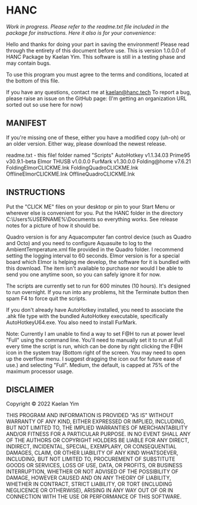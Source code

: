 # HANC
*Work in progress. Please refer to the readme.txt file included in the package for instructions. Here it also is for your convenience:*


Hello and thanks for doing your part in saving the environment!
Please read through the entirety of this document before use.
This is version 1.0.0.0 of HANC Package by Kaelan Yim.
This software is still in a testing phase and may contain bugs.

To use this program you must agree to the terms and conditions,
located at the bottom of this file.

If you have any questions, contact me at kaelan@hanc.tech
To report a bug, please raise an issue on the GitHub page:
(I'm getting an organization URL sorted out so use here for now)


MANIFEST
---
If you're missing one of these, either you have a modified copy (uh-oh)
or an older version. Either way, please download the newest release.

readme.txt - this file!
folder named "Scripts"
AutoHotkey v1.1.34.03
Prime95 v30.9.1-beta
Elmor THUSB v1.0.0.0
FurMark v1.30.0.0
Folding@home v7.6.21
FoldingElmorCLICKME.lnk
FoldingQuadroCLICKME.lnk
OfflineElmorCLICKME.lnk
OfflineQuadroCLICKME.lnk


INSTRUCTIONS
---
Put the "CLICK ME" files on your desktop or pin to your Start Menu or wherever else is convenient for you.
Put the HANC folder in the directory C:\Users\%USERNAME%\Documents so everything works. See release notes for a picture of how it should be.

Quadro version is for any Aquacomputer fan control device (such as Quadro and Octo) and you need to configure Aquasuite to log to the AmbientTemperature.xml file provided in the Quadro folder. I recommend setting the logging interval to 60 seconds.
Elmor version is for a special board which Elmor is helping me develop, the software for it is bundled with this download. The item isn't available to purchase nor would I be able to send you one anytime soon, so you can safely ignore it for now.

The scripts are currently set to run for 600 minutes (10 hours). It's designed to run overnight.
If you run into any problems, hit the Terminate button then spam F4 to force quit the scripts.

If you don't already have AutoHotkey installed, you need to associate the .ahk file type with the bundled AutoHotkey executable, specifically AutoHotkeyU64.exe. You also need to install FurMark.

Note: Currently I am unable to find a way to set F@H to run at power level "Full" using the command line. You'll need to manually set it to run at Full every time the script is run, which can be done by right clicking the F@H icon in the system tray (Bottom right of the screen. You may need to open up the overflow menu. I suggest dragging the icon out for future ease of use.) and selecting "Full". Medium, the default, is capped at 75% of the maximum processor usage.


DISCLAIMER
---
Copyright © 2022 Kaelan Yim

THIS PROGRAM AND INFORMATION IS PROVIDED "AS IS" WITHOUT WARRANTY
OF ANY KIND, EITHER EXPRESSED OR IMPLIED, INCLUDING, BUT NOT
LIMITED TO, THE IMPLIED WARRANTIES OF MERCHANTABILITY AND/OR
FITNESS FOR A PARTICULAR PURPOSE. IN NO EVENT SHALL ANY OF THE
AUTHORS OR COPYRIGHT HOLDERS BE LIABLE FOR ANY DIRECT, INDIRECT,
INCIDENTAL, SPECIAL, EXEMPLARY, OR CONSEQUENTIAL DAMAGES, CLAIM,
OR OTHER LIABILITY OF ANY KIND WHATSOEVER, INCLUDING, BUT NOT
LIMITED TO, PROCUREMENT OF SUBSTITUTE GOODS OR SERVICES, LOSS OF
USE, DATA, OR PROFITS, OR BUSINESS INTERRUPTION, WHETHER OR NOT
ADVISED OF THE POSSIBILITY OF DAMAGE, HOWEVER CAUSED AND ON ANY
THEORY OF LIABILITY, WHETHER IN CONTRACT, STRICT LIABILITY, OR
TORT (INCLUDING NEGLICENCE OR OTHERWISE), ARISING IN ANY WAY OUT
OF OR IN CONNECTION WITH THE USE OR PERFORMANCE OF THIS SOFTWARE.
